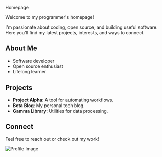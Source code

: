 Homepage

Welcome to my programmer's homepage!

I'm passionate about coding, open source, and building useful software. Here you'll find my latest projects, interests, and ways to connect.

## About Me

- Software developer
- Open source enthusiast
- Lifelong learner

## Projects

- **Project Alpha**: A tool for automating workflows.
- **Beta Blog**: My personal tech blog.
- **Gamma Library**: Utilities for data processing.

## Connect

Feel free to reach out or check out my work!

![Profile Image](https://via.placeholder.com/150)

